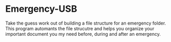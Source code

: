 # Emergency-USB
Take the guess work out of building a file structure for an emergency folder. This program automants the file strucutre and helps you organize your important document you my need before, during and after an emergency. 
